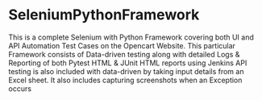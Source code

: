 # SeleniumPythonFramework
This is a complete Selenium with Python Framework covering both UI and API Automation Test Cases on the Opencart Website. 
This particular Framework consists of Data-driven testing along with detailed Logs & Reporting of both Pytest HTML & JUnit HTML reports using Jenkins
API testing is also included with data-driven by taking input details from an Excel sheet.
It also includes capturing screenshots when an Exception occurs
